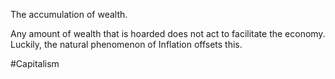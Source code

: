 The accumulation of wealth.

Any amount of wealth that is hoarded does not act to facilitate the economy. Luckily, the natural phenomenon of Inflation offsets this.

#Capitalism 